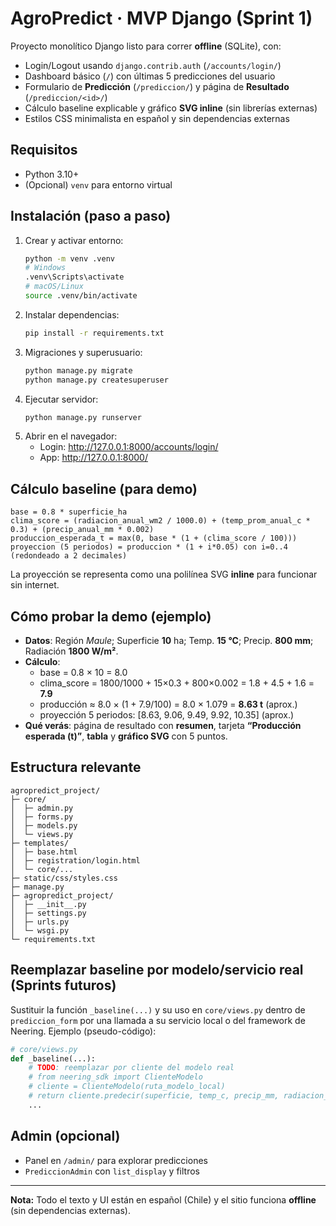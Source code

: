 # AgroPredict · MVP Django (Sprint 1)

Proyecto monolítico Django listo para correr **offline** (SQLite), con:

- Login/Logout usando `django.contrib.auth` (`/accounts/login/`)
- Dashboard básico (`/`) con últimas 5 predicciones del usuario
- Formulario de **Predicción** (`/prediccion/`) y página de **Resultado** (`/prediccion/<id>/`)
- Cálculo baseline explicable y gráfico **SVG inline** (sin librerías externas)
- Estilos CSS minimalista en español y sin dependencias externas

## Requisitos
- Python 3.10+
- (Opcional) `venv` para entorno virtual

## Instalación (paso a paso)
1. Crear y activar entorno:
   ```bash
   python -m venv .venv
   # Windows
   .venv\Scripts\activate
   # macOS/Linux
   source .venv/bin/activate
   ```
2. Instalar dependencias:
   ```bash
   pip install -r requirements.txt
   ```
3. Migraciones y superusuario:
   ```bash
   python manage.py migrate
   python manage.py createsuperuser
   ```
4. Ejecutar servidor:
   ```bash
   python manage.py runserver
   ```
5. Abrir en el navegador:
   - Login: http://127.0.0.1:8000/accounts/login/
   - App: http://127.0.0.1:8000/

## Cálculo baseline (para demo)
```text
base = 0.8 * superficie_ha
clima_score = (radiacion_anual_wm2 / 1000.0) + (temp_prom_anual_c * 0.3) + (precip_anual_mm * 0.002)
produccion_esperada_t = max(0, base * (1 + (clima_score / 100)))
proyeccion (5 periodos) = produccion * (1 + i*0.05) con i=0..4 (redondeado a 2 decimales)
```

La proyección se representa como una polilínea SVG **inline** para funcionar sin internet.

## Cómo probar la demo (ejemplo)
- **Datos**: Región *Maule*; Superficie **10** ha; Temp. **15 °C**; Precip. **800 mm**; Radiación **1800 W/m²**.
- **Cálculo**:
  - base = 0.8 × 10 = 8.0
  - clima_score = 1800/1000 + 15×0.3 + 800×0.002 = 1.8 + 4.5 + 1.6 = **7.9**
  - producción ≈ 8.0 × (1 + 7.9/100) = 8.0 × 1.079 = **8.63 t** (aprox.)
  - proyección 5 periodos: [8.63, 9.06, 9.49, 9.92, 10.35] (aprox.)
- **Qué verás**: página de resultado con **resumen**, tarjeta **“Producción esperada (t)”**, **tabla** y **gráfico SVG** con 5 puntos.

## Estructura relevante
```
agropredict_project/
├─ core/
│  ├─ admin.py
│  ├─ forms.py
│  ├─ models.py
│  └─ views.py
├─ templates/
│  ├─ base.html
│  ├─ registration/login.html
│  └─ core/...
├─ static/css/styles.css
├─ manage.py
├─ agropredict_project/
│  ├─ __init__.py
│  ├─ settings.py
│  ├─ urls.py
│  └─ wsgi.py
└─ requirements.txt
```

## Reemplazar baseline por modelo/servicio real (Sprints futuros)
Sustituir la función `_baseline(...)` y su uso en `core/views.py` dentro de `prediccion_form` por una llamada a su servicio local o del framework de Neering. Ejemplo (pseudo-código):

```python
# core/views.py
def _baseline(...):
    # TODO: reemplazar por cliente del modelo real
    # from neering_sdk import ClienteModelo
    # cliente = ClienteModelo(ruta_modelo_local)
    # return cliente.predecir(superficie, temp_c, precip_mm, radiacion_wm2)
    ...
```

## Admin (opcional)
- Panel en `/admin/` para explorar predicciones
- `PrediccionAdmin` con `list_display` y filtros

---

**Nota:** Todo el texto y UI están en español (Chile) y el sitio funciona **offline** (sin dependencias externas).
